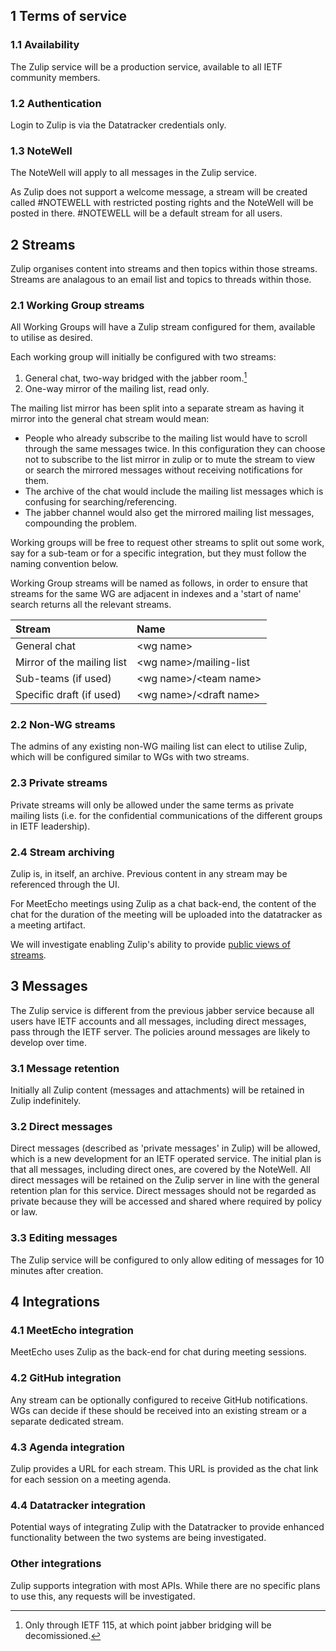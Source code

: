 ## 1 Terms of service

### 1.1 Availability
The Zulip service will be a production service, available to all IETF community members.

### 1.2 Authentication
Login to Zulip is via the Datatracker credentials only.

### 1.3 NoteWell
The NoteWell will apply to all messages in the Zulip service.

As Zulip does not support a welcome message, a stream will be created called #NOTEWELL with restricted posting rights and the NoteWell will be posted in there. #NOTEWELL will be a default stream for all users.

## 2 Streams
Zulip organises content into streams and then topics within those streams. Streams are analagous to an email list and topics to threads within those.

### 2.1 Working Group streams
All Working Groups will have a Zulip stream configured for them, available to utilise as desired. 

Each working group will initially be configured with two streams:

1. General chat, two-way bridged with the jabber room.[^1]
2. One-way mirror of the mailing list, read only.

The mailing list mirror has been split into a separate stream as having it mirror into the general chat stream would mean:

* People who already subscribe to the mailing list would have to scroll through the same messages twice. In this configuration they can choose not to subscribe to the list mirror in zulip or to mute the stream to view or search the mirrored messages without receiving notifications for them.
* The archive of the chat would include the mailing list messages  which is confusing for searching/referencing.
* The jabber channel would also get the mirrored mailing list messages, compounding the problem. 

Working groups will be free to request other streams to split out some work, say for a sub-team or for a specific integration, but they must follow the naming convention below. 

Working Group streams will be named as follows, in order to ensure that streams for the same WG are adjacent in indexes and a 'start of name' search returns all the relevant streams.

| Stream                        | Name        |
| :---------------------------- | :---------- |
| General chat                  | \<wg name\>      |
| Mirror of the mailing list    | \<wg name\>\/mailing-list |
| Sub-teams (if used)       | \<wg name\>\/\<team name\> |
| Specific draft (if used) | \<wg name\>\/\<draft name\>

### 2.2 Non-WG streams
The admins of any existing non-WG mailing list can elect to utilise Zulip, which will be configured similar to WGs with two streams.

### 2.3 Private streams
Private streams will only be allowed under the same terms as private mailing lists (i.e. for the confidential communications of the different groups in IETF leadership).

### 2.4 Stream archiving

Zulip is, in itself, an archive. Previous content in any stream may be referenced through the UI.

For MeetEcho meetings using Zulip as a chat back-end, the content of the chat for the duration of the meeting will be uploaded into the datatracker as a meeting artifact.

We will investigate enabling Zulip's ability to provide [public views of streams](https://github.com/zulip/zulip/issues/13172).

## 3 Messages
The Zulip service is different from the previous jabber service because all users have IETF accounts and all messages, including direct messages, pass through the IETF server. The policies around messages are likely to develop over time.

### 3.1 Message retention
Initially all Zulip content (messages and attachments) will be retained in Zulip indefinitely.

### 3.2 Direct messages
Direct messages (described as 'private messages' in Zulip) will be allowed, which is a new development for an IETF operated service. The initial plan is that all messages, including direct ones, are covered by the NoteWell. All direct messages will be retained on the Zulip server in line with the general retention plan for this service. Direct messages should not be regarded as private because they will be accessed and shared where required by policy or law.

### 3.3 Editing messages
The Zulip service will be configured to only allow editing of messages for 10 minutes after creation.

## 4 Integrations

### 4.1 MeetEcho integration
MeetEcho uses Zulip as the back-end for chat during meeting sessions.

### 4.2 GitHub integration
Any stream can be optionally configured to receive GitHub notifications.  WGs can decide if these should be received into an existing stream or a separate dedicated stream.

### 4.3 Agenda integration
Zulip provides a URL for each stream. This URL is provided as the chat link for each session on a meeting agenda.

### 4.4 Datatracker integration
Potential ways of integrating Zulip with the Datatracker to provide enhanced functionality between the two systems are being investigated.

### Other integrations
Zulip supports integration with most APIs.  While there are no specific plans to use this, any requests will be investigated.

[^1]: Only through IETF 115, at which point jabber bridging will be decomissioned.
